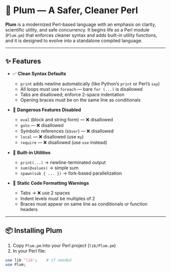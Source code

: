 # 🌸 Plum — A Safer, Cleaner Perl

**Plum** is a modernized Perl-based language with an emphasis on clarity, scientific utility, and safe concurrency. It begins life as a Perl module (`Plum.pm`) that enforces cleaner syntax and adds built-in utility functions, and it is designed to evolve into a standalone compiled language.

---

## ✨ Features

- ✅ **Clean Syntax Defaults**
  - `print` adds newline automatically (like Python’s `print` or Perl’s `say`)
  - All loops must use `foreach` — bare `for (...)` is disallowed
  - Tabs are disallowed; enforce 2-space indentation
  - Opening braces must be on the same line as conditionals

- 🧠 **Dangerous Features Disabled**
  - `eval` (block and string form) — ❌ disallowed
  - `goto` — ❌ disallowed
  - Symbolic references (`$$var`) — ❌ disallowed
  - `local` — ❌ disallowed (use `my`)
  - `require` — ❌ disallowed (use `use` instead)

- 🔢 **Built-in Utilities**
  - `print(...)` → newline-terminated output
  - `sum(@values)` → simple sum
  - `spawn(sub { ... })` → fork-based parallelization

- 📏 **Static Code Formatting Warnings**
  - Tabs → ❌ use 2 spaces
  - Indent levels must be multiples of 2
  - Braces must appear on same line as conditionals or function headers

---

## 📦 Installing Plum

1. Copy `Plum.pm` into your Perl project (`lib/Plum.pm`)
2. In your Perl file:

```perl
use lib 'lib';    # if needed
use Plum;
